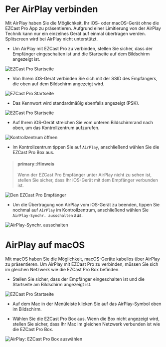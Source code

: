 # Per AirPlay verbinden

Mit AirPlay haben Sie die Möglichkeit, Ihr iOS- oder macOS-Gerät ohne die EZCast Pro App zu präsentieren. Aufgrund einer Limitierung von der AirPlay Technik kann nur ein einzelnes Gerät auf einmal übertragen werden. Splitscreen wird bei AirPlay nicht unterstützt.

* Um AirPlay mit EZCast Pro zu verbinden, stellen Sie sicher, dass der Empfänger eingeschalten ist und die Startseite auf dem Bildschirm angezeigt ist. 

![EZCast Pro Startseite](/images/ProBox_Startseite.jpg)

* Von Ihrem iOS-Gerät verbinden Sie sich mit der SSID des Empfängers, die oben auf dem Bildschirm angezeigt wird.

![EZCast Pro Startseite](/images/iOS_WiFi-Connect.jpg)

* Das Kennwort wird standardmäßig ebenfalls angezeigt (PSK).

![EZCast Pro Startseite](/images/iOS_WiFi-Password.jpg)

* Auf Ihrem iOS-Gerät streichen Sie vom unteren Bildschirmrand nach oben, um das Kontrollzentrum aufzurufen.

![Kontrollzentrum öffnen](/images/Open_iOS-ControlCenter.jpg)

* Im Kontrollzentrum tippen Sie auf `AirPlay`, anschließend wählen Sie die EZCast Pro Box aus.

> #### primary::Hinweis
>
> Wenn der EZCast Pro Empfänger unter AirPlay nicht zu sehen ist, stellen Sie sicher, dass Ihr iOS-Gerät mit dem Empfänger verbunden ist.

![Den EZCast Pro Empfänger](/images/Select-iOS-AirPlay-Synchr.jpg)

* Um die Übertragung von AirPlay vom iOS-Gerät zu beenden, tippen Sie nochmal auf `AirPlay` im Kontrollzentrum, anschließend wählen Sie `AirPlay-Synchr. ausschalten` aus.

![AirPlay-Synchr. ausschalten](/images/Stop-iOS-AirPlay-Synchr.jpg)

# AirPlay auf macOS

Mit macOS haben Sie die Möglichkeit, macOS-Geräte kabellos über AirPlay zu präsentieren. Um AirPlay mit EZCast Pro zu verbinden, müssen Sie sich im gleichen Netzwerk wie die EZCast Pro Box befinden.

* Stellen Sie sicher, dass der Empfänger eingeschalten ist und die Startseite am Bildschirm angezeigt ist.

![EZCast Pro Startseite](/images/ProStick_Startseite.jpg)

* Auf dem Mac in der Menüleiste klicken Sie auf das AirPlay-Symbol oben im Bildschirm.

* Wählen Sie die EZCast Pro Box aus. Wenn die Box nicht angezeigt wird, stellen Sie sicher, dass Ihr Mac im gleichen Netzwerk verbunden ist wie die EZCast Pro Box.

![AirPlay: EZCast Pro Box auswählen](/images/macOS-AirPlay.jpg)






